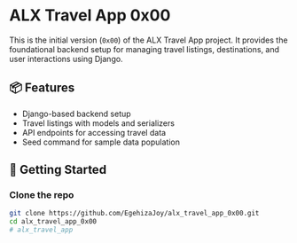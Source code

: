 # ALX Travel App 0x00

This is the initial version (`0x00`) of the ALX Travel App project. It provides the foundational backend setup for managing travel listings, destinations, and user interactions using Django.

## 📦 Features

- Django-based backend setup
- Travel listings with models and serializers
- API endpoints for accessing travel data
- Seed command for sample data population

## 🚀 Getting Started

### Clone the repo

```bash
git clone https://github.com/EgehizaJoy/alx_travel_app_0x00.git
cd alx_travel_app_0x00
# alx_travel_app
